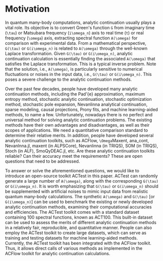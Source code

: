 # Motivation

In quantum many-body computations, analytic continuation usually plays a vital role. Its objective is to convert Green's function ``G`` from imaginary time (``\tau``) or Matsubara frequency (``i\omega_n``) axis to real time (``t``) or real frequency (``\omega``) axis, extracting spectral function ``A(\omega)`` for comparison with experimental data. From a mathematical perspective, ``G(\tau)`` or ``G(i\omega_n)`` is related to ``A(\omega)`` through the well-known Laplace transformation. Given ``G(\tau)`` or ``G(i\omega_n)``, analytic continuation calculation is essentially finding the associated ``A(\omega)`` that satisfies the Laplace transformation. This is a typical inverse problem. Note that the solution, i.e., ``A(\omega)``, is particularly sensitive to numerical fluctuations or noises in the input data, i.e., ``G(\tau)`` or ``G(i\omega_n)``. This poses a severe challenge to the analytic continuation methods.

Over the past few decades, people have developed many analytic continuation methods, including the Pad\'{e} approximation, maximum entropy method, stochastic analytic continuation, stochastic optimization method, stochastic pole expansion, Nevanlinna analytical continuation, sparse modeling, causal projections, Prony fits, and machine learning-aided methods, to name a few. Unfortunately, nowadays there is no perfect and universal method for solving analytic continuation problems. The existing methods have their own advantages and disadvantages, as well as their scopes of applications. We need a quantitative comparison standard to determine their relative merits. In addition, people have developed several analytic continuation toolkits, such as ACFlow, ``\Omega``Maxent, ana\_cont, Nevanlnna.jl, maxent (in ALPSCore), Nevanlinna (in TRIQS), SOM (in TRIQS), Stoch (in ALF), SmoQyDEAC.jl, etc. Are these analytic continuation toolkits reliable? Can their accuracy meet the requirements? These are open questions that need to be addressed.

To answer or solve the aforementioned questions, we would like to introduce an open-source toolkit ACTest in this paper. ACTest can randomly generate a large number of ``A(\omega)``, along with the corresponding ``G(\tau)`` or ``G(i\omega_n)``. It is worth emphasizing that ``G(\tau)`` or ``G(i\omega_n)`` should be supplemented with artificial noises to mimic input data from realistic quantum many-body calculations. The synthetic ``A(\omega)`` and ``G(\tau)`` [or ``G(i\omega_n)``] can be used to benchmark the existing or newly developed analytic continuation methods, examining their computational accuracies and efficiencies. The ACTest toolkit comes with a standard dataset containing 100 spectral functions, known as ACT100. This built-in dataset can be used to assess the merits of different analytic continuation methods in a relatively fair, reproducible, and quantitative manner. People can also employ the ACTest toolkit to create large datasets, which can serve as training and testing datasets for machine learning-aided methods. Currently, the ACTest toolkit has been integrated with the ACFlow toolkit. Thus, it allows direct calls of various methods as implemented in the ACFlow toolkit for analytic continuation calculations.
